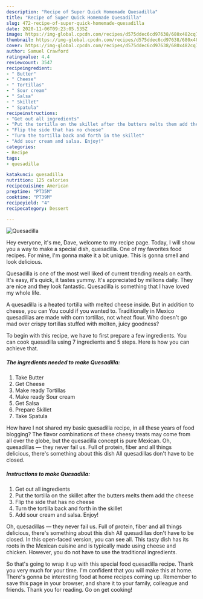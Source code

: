 ```yaml
---
description: "Recipe of Super Quick Homemade Quesadilla"
title: "Recipe of Super Quick Homemade Quesadilla"
slug: 472-recipe-of-super-quick-homemade-quesadilla
date: 2020-11-06T09:23:05.535Z
image: https://img-global.cpcdn.com/recipes/d575ddec6cd97638/680x482cq70/quesadilla-recipe-main-photo.jpg
thumbnail: https://img-global.cpcdn.com/recipes/d575ddec6cd97638/680x482cq70/quesadilla-recipe-main-photo.jpg
cover: https://img-global.cpcdn.com/recipes/d575ddec6cd97638/680x482cq70/quesadilla-recipe-main-photo.jpg
author: Samuel Crawford
ratingvalue: 4.4
reviewcount: 3547
recipeingredient:
- " Butter"
- " Cheese"
- " Tortillas"
- " Sour cream"
- " Salsa"
- " Skillet"
- " Spatula"
recipeinstructions:
- "Get out all ingredients"
- "Put the tortilla on the skillet after the butters melts them add the cheese"
- "Flip the side that has no cheese"
- "Turn the tortilla back and forth in the skillet"
- "Add sour cream and salsa. Enjoy!"
categories:
- Recipe
tags:
- quesadilla

katakunci: quesadilla 
nutrition: 125 calories
recipecuisine: American
preptime: "PT35M"
cooktime: "PT39M"
recipeyield: "4"
recipecategory: Dessert

---
```



![Quesadilla](https://img-global.cpcdn.com/recipes/d575ddec6cd97638/680x482cq70/quesadilla-recipe-main-photo.jpg)

Hey everyone, it's me, Dave, welcome to my recipe page. Today, I will show you a way to make a special dish, quesadilla. One of my favorites food recipes. For mine, I'm gonna make it a bit unique. This is gonna smell and look delicious.

Quesadilla is one of the most well liked of current trending meals on earth. It's easy, it's quick, it tastes yummy. It's appreciated by millions daily. They are nice and they look fantastic. Quesadilla is something that I have loved my whole life.

A quesadilla is a heated tortilla with melted cheese inside. But in addition to cheese, you can You could if you wanted to. Traditionally in Mexico quesadillas are made with corn tortillas, not wheat flour. Who doesn&#39;t go mad over crispy tortillas stuffed with molten, juicy goodness?


To begin with this recipe, we have to first prepare a few ingredients. You can cook quesadilla using 7 ingredients and 5 steps. Here is how you can achieve that.

<!--inarticleads1-->

##### The ingredients needed to make Quesadilla:

1. Take  Butter
1. Get  Cheese
1. Make ready  Tortillas
1. Make ready  Sour cream
1. Get  Salsa
1. Prepare  Skillet
1. Take  Spatula


How have I not shared my basic quesadilla recipe, in all these years of food blogging? The flavor combinations of these cheesy treats may come from all over the globe, but the quesadilla concept is pure Mexican. Oh, quesadillas — they never fail us. Full of protein, fiber and all things delicious, there&#39;s something about this dish All quesadillas don&#39;t have to be closed. 

<!--inarticleads2-->

##### Instructions to make Quesadilla:

1. Get out all ingredients
1. Put the tortilla on the skillet after the butters melts them add the cheese
1. Flip the side that has no cheese
1. Turn the tortilla back and forth in the skillet
1. Add sour cream and salsa. Enjoy!


Oh, quesadillas — they never fail us. Full of protein, fiber and all things delicious, there&#39;s something about this dish All quesadillas don&#39;t have to be closed. In this open-faced version, you can see all. This tasty dish has its roots in the Mexican cuisine and is typically made using cheese and chicken. However, you do not have to use the traditional ingredients. 

So that's going to wrap it up with this special food quesadilla recipe. Thank you very much for your time. I'm confident that you will make this at home. There's gonna be interesting food at home recipes coming up. Remember to save this page in your browser, and share it to your family, colleague and friends. Thank you for reading. Go on get cooking!
